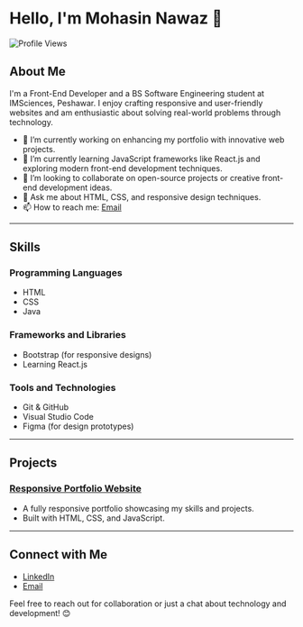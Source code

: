 # Hello, I'm Mohasin Nawaz 👋  

![Profile Views](https://komarev.com/ghpvc/?username=Mohasin-Nawaz091)  

## About Me  

I'm a Front-End Developer and a BS Software Engineering student at IMSciences, Peshawar. I enjoy crafting responsive and user-friendly websites and am enthusiastic about solving real-world problems through technology.  

- 🔭 I’m currently working on enhancing my portfolio with innovative web projects.  
- 🌱 I’m currently learning JavaScript frameworks like React.js and exploring modern front-end development techniques.  
- 👯 I’m looking to collaborate on open-source projects or creative front-end development ideas.  
- 💬 Ask me about HTML, CSS, and responsive design techniques.  
- 📫 How to reach me: [Email](mailto:mohasinnawaz.4@gmail.com)  

---

## Skills  

### Programming Languages  
- HTML  
- CSS  
- Java  

### Frameworks and Libraries  
- Bootstrap (for responsive designs)  
- Learning React.js  

### Tools and Technologies  
- Git & GitHub  
- Visual Studio Code  
- Figma (for design prototypes)  

---

## Projects  

### [Responsive Portfolio Website](https://mohasin-nawaz091.github.io/Portfolio-Website-V3.0/)  
- A fully responsive portfolio showcasing my skills and projects.  
- Built with HTML, CSS, and JavaScript.  

---

## Connect with Me  

- [LinkedIn](https://www.linkedin.com/in/mohasin-nawaz-841a24240/)  
- [Email](mailto:mohasinnawaz.4@gmail.com)  

Feel free to reach out for collaboration or just a chat about technology and development! 😊  
